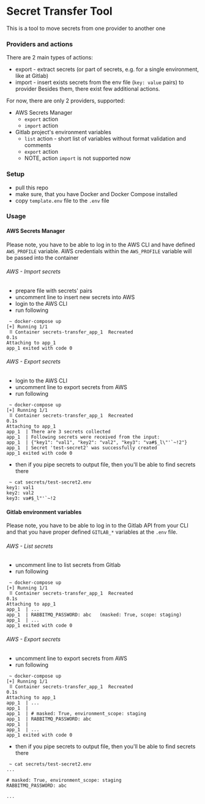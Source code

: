 # Secret Transfer Tool

This is a tool to move secrets from one provider to another one

### Providers and actions

There are 2 main types of actions:
- export - extract secrets (or part of secrets, e.g. for a single environment, like at Gitlab)
- import - insert exists secrets from the env file (`key: value` pairs) to provider 
Besides them, there exist few additional actions.

For now, there are only 2 providers, supported:
- AWS Secrets Manager
  - `export` action
  - `import` action
- Gitlab project's environment variables
  - `list` action - short list of variables without format validation and comments
  - `export` action
  - NOTE, action `import` is not supported now

### Setup

- pull this repo
- make sure, that you have Docker and Docker Compose installed
- copy `template.env` file to the `.env` file

### Usage

#### AWS Secrets Manager

Please note, you have to be able to log in to the AWS CLI and have defined `AWS_PROFILE` variable. 
AWS credentials within the `AWS_PROFILE` variable will be passed into the container

###### AWS - Import secrets

- prepare file with secrets' pairs 
- uncomment line to insert new secrets into AWS
- login to the AWS CLI
- run following

```shell
 ~ docker-compose up
[+] Running 1/1
 ⠿ Container secrets-transfer_app_1  Recreated                                                                                                                                                          0.1s
Attaching to app_1
app_1 exited with code 0
```

###### AWS - Export secrets

- login to the AWS CLI
- uncomment line to export secrets from AWS
- run following

```shell
 ~ docker-compose up
[+] Running 1/1
 ⠿ Container secrets-transfer_app_1  Recreated                                                                                                                                                          0.1s
Attaching to app_1
app_1  | There are 3 secrets collected
app_1  | Following secrets were received from the input:
app_1  | {"key1": "val1", "key2": "val2", "key3": "va#$_l\"'`~!2"}
app_1  | Secret 'test-secret2' was successfully created
app_1 exited with code 0
```

- then if you pipe secrets to output file, then you'll be able to find secrets there

```shell
 ~ cat secrets/test-secret2.env
key1: val1
key2: val2
key3: va#$_l"'`~!2
```

#### Gitlab environment variables

Please note, you have to be able to log in to the Gitlab API from your CLI and that you have proper defined `GITLAB_*` variables at the `.env` file.

###### AWS - List secrets

- uncomment line to list secrets from Gitlab
- run following

```shell
 ~ docker-compose up
[+] Running 1/1
 ⠿ Container secrets-transfer_app_1  Recreated                                                                                                                                                          0.1s
Attaching to app_1
app_1  | ...
app_1  | RABBITMQ_PASSWORD: abc   (masked: True, scope: staging)
app_1  | ...
app_1 exited with code 0
```

###### AWS - Export secrets

- uncomment line to export secrets from AWS
- run following

```shell
 ~ docker-compose up
[+] Running 1/1
 ⠿ Container secrets-transfer_app_1  Recreated                                                                                                                                                          0.1s
Attaching to app_1
app_1  | ...
app_1  |
app_1  | # masked: True, environment_scope: staging
app_1  | RABBITMQ_PASSWORD: abc
app_1  |
app_1  | ...
app_1 exited with code 0
```

- then if you pipe secrets to output file, then you'll be able to find secrets there

```shell
 ~ cat secrets/test-secret2.env
...

# masked: True, environment_scope: staging
RABBITMQ_PASSWORD: abc

...
```

